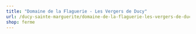 ```yaml
---
title: "Domaine de la Flaguerie - Les Vergers de Ducy"
url: /ducy-sainte-marguerite/domaine-de-la-flaguerie-les-vergers-de-ducy/
shop: ferme
---
```

